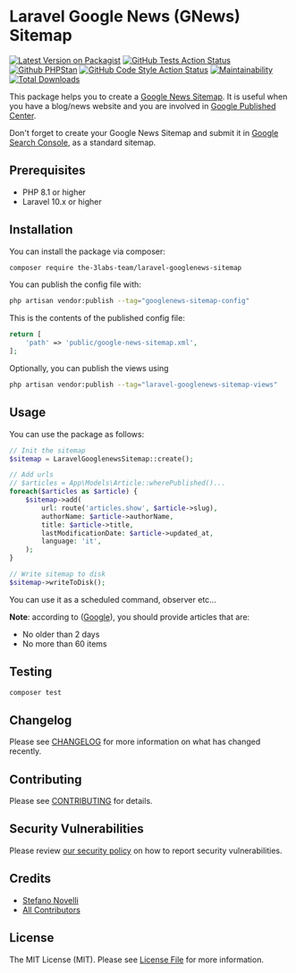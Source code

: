 # Laravel Google News (GNews) Sitemap

[![Latest Version on Packagist](https://img.shields.io/packagist/v/the-3labs-team/laravel-googlenews-sitemap.svg?style=flat-square)](https://packagist.org/packages/the-3labs-team/laravel-googlenews-sitemap)
[![GitHub Tests Action Status](https://img.shields.io/github/actions/workflow/status/the-3labs-team/laravel-googlenews-sitemap/run-tests.yml?branch=main&label=tests&style=flat-square)](https://github.com/the-3labs-team/laravel-googlenews-sitemap/actions?query=workflow%3Arun-tests+branch%3Amain)
[![Github PHPStan](https://img.shields.io/github/actions/workflow/status/the-3labs-team/laravel-googlenews-sitemap/phpstan.yml?branch=main&label=phpstan&style=flat-square)](https://github.com/the-3labs-team/laravel-googlenews-sitemap/actions?query=workflow%3Aphpstan+branch%3Amain)
[![GitHub Code Style Action Status](https://img.shields.io/github/actions/workflow/status/the-3labs-team/laravel-googlenews-sitemap/fix-php-code-style-issues.yml?branch=main&label=code%20style&style=flat-square)](https://github.com/the-3labs-team/laravel-googlenews-sitemap/actions?query=workflow%3A"Fix+PHP+code+style+issues"+branch%3Amain)
[![Maintainability](https://api.codeclimate.com/v1/badges/22028e79c4aa8a329bd5/maintainability)](https://codeclimate.com/github/The-3Labs-Team/laravel-googlenews-sitemap/maintainability)
[![Total Downloads](https://img.shields.io/packagist/dt/the-3labs-team/laravel-googlenews-sitemap.svg?style=flat-square)](https://packagist.org/packages/the-3labs-team/laravel-googlenews-sitemap)

This package helps you to create a [Google News Sitemap](https://developers.google.com/search/docs/crawling-indexing/sitemaps/news-sitemap). It is useful when you have a blog/news website and you are involved in [Google Published Center](https://publishercenter.google.com).

Don't forget to create your Google News Sitemap and submit it in [Google Search Console](https://search.google.com/search-console/about), as a standard sitemap.

## Prerequisites

-   PHP 8.1 or higher
-   Laravel 10.x or higher

## Installation

You can install the package via composer:

```bash
composer require the-3labs-team/laravel-googlenews-sitemap
```

You can publish the config file with:

```bash
php artisan vendor:publish --tag="googlenews-sitemap-config"
```

This is the contents of the published config file:

```php
return [
    'path' => 'public/google-news-sitemap.xml',
];
```

Optionally, you can publish the views using

```bash
php artisan vendor:publish --tag="laravel-googlenews-sitemap-views"
```

## Usage

You can use the package as follows:

```php
// Init the sitemap
$sitemap = LaravelGooglenewsSitemap::create();

// Add urls
// $articles = App\Models\Article::wherePublished()...
foreach($articles as $article) {
    $sitemap->add(
        url: route('articles.show', $article->slug),
        authorName: $article->authorName,
        title: $article->title,
        lastModificationDate: $article->updated_at,
        language: 'it',
    );
}

// Write sitemap to disk
$sitemap->writeToDisk();
```

You can use it as a scheduled command, observer etc...

**Note**: according to ([Google](https://developers.google.com/search/docs/crawling-indexing/sitemaps/news-sitemap)), you should provide articles that are:

-   No older than 2 days
-   No more than 60 items

## Testing

```bash
composer test
```

## Changelog

Please see [CHANGELOG](CHANGELOG.md) for more information on what has changed recently.

## Contributing

Please see [CONTRIBUTING](CONTRIBUTING.md) for details.

## Security Vulnerabilities

Please review [our security policy](../../security/policy) on how to report security vulnerabilities.

## Credits

-   [Stefano Novelli](https://github.com/The-3Labs-Team)
-   [All Contributors](../../contributors)

## License

The MIT License (MIT). Please see [License File](LICENSE.md) for more information.

